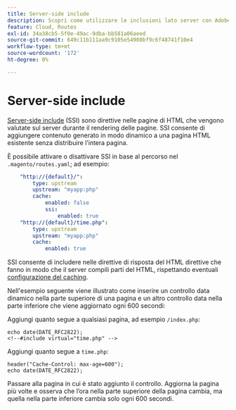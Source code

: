 ```yaml
---
title: Server-side include
description: Scopri come utilizzare le inclusioni lato server con Adobe Commerce sull’infrastruttura cloud.
feature: Cloud, Routes
exl-id: 34a38cb5-5f0e-49ac-9dba-bb581a06aeed
source-git-commit: 649c11b111aa9c9105e54908bf9c6f48741f10e4
workflow-type: tm+mt
source-wordcount: '172'
ht-degree: 0%

---
```


# Server-side include

[Server-side include](https://nginx.org/en/docs/http/ngx_http_ssi_module.html) (SSI) sono direttive nelle pagine di HTML che vengono valutate sul server durante il rendering delle pagine. SSI consente di aggiungere contenuto generato in modo dinamico a una pagina HTML esistente senza distribuire l’intera pagina.

È possibile attivare o disattivare SSI in base al percorso nel `.magento/routes.yaml`; ad esempio:

```yaml
    "http://{default}/":
        type: upstream
        upstream: "myapp:php"
        cache:
            enabled: false
            ssi:
                enabled: true
    "http://{default}/time.php":
        type: upstream
        upstream: "myapp:php"
        cache:
            enabled: true
```

SSI consente di includere nelle direttive di risposta del HTML direttive che fanno in modo che il server compili parti del HTML, rispettando eventuali [configurazione del caching](caching.md).

Nell&#39;esempio seguente viene illustrato come inserire un controllo data dinamico nella parte superiore di una pagina e un altro controllo data nella parte inferiore che viene aggiornato ogni 600 secondi:

Aggiungi quanto segue a qualsiasi pagina, ad esempio `/index.php`:

```php?start_inline=1
echo date(DATE_RFC2822);
<!--#include virtual="time.php" -->
```

Aggiungi quanto segue a `time.php`:

```php?start_inline=1
header("Cache-Control: max-age=600");
echo date(DATE_RFC2822);
```

Passare alla pagina in cui è stato aggiunto il controllo. Aggiorna la pagina più volte e osserva che l’ora nella parte superiore della pagina cambia, ma quella nella parte inferiore cambia solo ogni 600 secondi.
